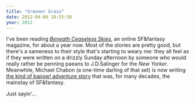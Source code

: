 ```yaml
---
title: "Greener Grass"
date: 2012-04-06 18:55:58
year: 2012
---
```

<p>I've been reading <a href="http://www.beneath-ceaseless-skies.com/"><em>Beneath Ceaseless Skies</em></a>, an online SF&amp;fantasy magazine, for about a year now. Most of the stories are pretty good, but there's a sameness to their style that's starting to weary me: they all feel as if they were written on a drizzly Sunday afternoon by someone who would really rather be penning paeans to J.D.Salinger for the <em>New Yorker</em>. Meanwhile, Michael Chabon (a one-time darling of that set) is now writing <a href="http://www.imdb.com/title/tt0401729/">the kind of kapow! adventure story</a> that was, for many decades, the mainstay of SF&amp;fantasy.</p>
<p>Just sayin'…</p>
